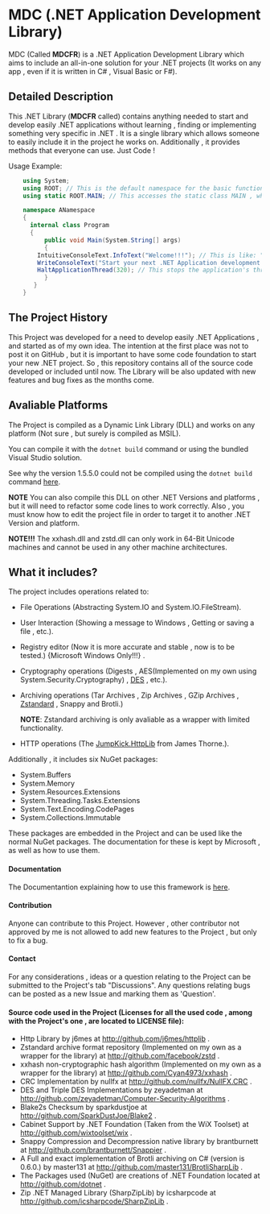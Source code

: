 # MDC (.NET Application Development Library)
MDC (Called __MDCFR__) is a .NET Application Development Library which aims to include an all-in-one solution for your .NET projects
(It works on any app , even if it is written in C# , Visual Basic or F#).

## Detailed Description
This .NET Library (__MDCFR__ called) contains anything needed to start and develop easily .NET applications without
learning , finding or implementing something very specific in .NET . It is a single library which allows someone to easily
include it in the project he works on. Additionally , it provides methods that everyone can use. Just Code ! 

Usage Example:
```C#
	using System;
	using ROOT; // This is the default namespace for the basic functions.
	using static ROOT.MAIN; // This accesses the static class MAIN , which is the class that contain most of the functions.

	namespace ANamespace
	{
	  internal class Program
	  {
	      public void Main(System.String[] args)
	      {
		IntuitiveConsoleText.InfoText("Welcome!!!"); // This is like: "INFO: Welcome!!!" with a gray foreground and a black background.
		WriteConsoleText("Start your next .NET Application development using MDCFR!!!"); // This just writes to console any kind of message.
		HaltApplicationThread(320); // This stops the application's thread (Halts the application) for the time given. Counted in milliseconds.
	      }
	   }
	}
```

## The Project History
This Project was developed for a need to develop easily .NET Applications , and started as of my own idea.
The intention at the first place was not to post it on GitHub , but it is important to have some code 
foundation to start your new .NET project. So , this repository contains all of the source code developed
or included until now. The Library will be also updated with new features and bug fixes as the months come.

## Avaliable Platforms
 The Project is compiled as a Dynamic Link Library (DLL) and works on any platform (Not sure , but surely is compiled as MSIL).
 
 You can compile it with the `dotnet build` command or using the bundled Visual Studio solution.

 See why the version 1.5.5.0 could not be compiled using the `dotnet build` command [here](http://github.com/mdcdi1315/mdcframework/blob/main/BuildBehavior.md).

  __NOTE__ You can also compile this DLL on other .NET Versions and platforms , but it will need to refactor some code lines to work correctly.
   Also , you must know how to edit the project file in order to target it to another .NET Version and platform.
 
 __NOTE!!!__ The xxhash.dll and zstd.dll can only work in 64-Bit Unicode machines and cannot be used in any other machine architectures.

## What it includes?
The project includes operations related to:
 - File Operations (Abstracting System.IO and System.IO.FileStream).
 - User Interaction (Showing a message to Windows , Getting or saving a file , etc.).
 - Registry editor (Now it is more accurate and stable , now is to be tested.) {Microsoft Windows Only!!!} .
 - Cryptography operations (Digests , AES(Implemented on my own using System.Security.Cryptography) , [DES](http://github.com/zeyadetman/Computer-Security-Algorithms) , etc.).
 - Archiving operations (Tar Archives , Zip Archives , GZip Archives  , [Zstandard](https://github.com/facebook/zstd) , Snappy and Brotli.)
 
   __NOTE__: Zstandard archiving is only avaliable as a wrapper with limited functionality.
 - HTTP operations (The [JumpKick.HttpLib](https://github.com/j6mes/httplib) from James Thorne.).

  Additionally , it includes six NuGet packages:
  - System.Buffers
  - System.Memory
  - System.Resources.Extensions
  - System.Threading.Tasks.Extensions
  - System.Text.Encoding.CodePages
  - System.Collections.Immutable

  These packages are embedded in the Project and can be used like the normal NuGet packages.
  The documentation for these is kept by Microsoft , as well as how to use them.

#### Documentation
The Documentantion explaining how to use this framework is [here](http://github.com/mdcdi1315/mdcframework/blob/main/Documentation/Main.md).

#### Contribution
Anyone can contribute to this Project.
However , other contributor not approved by me is not allowed to add new features to the Project , but only to fix a bug.

#### Contact
For any considerations , ideas or a question relating to the Project can be submitted to the Project's tab "Discussions".
Any questions relating bugs can be posted as a new Issue and marking them as 'Question'.

#### Source code used in the Project (Licenses for all the used code , among with the Project's one , are located to LICENSE file):
- Http Library by j6mes at http://github.com/j6mes/httplib .
- Zstandard archive format repository (Implemented on my own as a wrapper for the library) at http://github.com/facebook/zstd .
- xxhash non-cryptographic hash algorithm (Implemented on my own as a wrapper for the library) at http://github.com/Cyan4973/xxhash .
- CRC Implementation by nullfx at http://github.com/nullfx/NullFX.CRC .
- DES and Triple DES Implementations by zeyadetman at http://github.com/zeyadetman/Computer-Security-Algorithms .
- Blake2s Checksum by sparkdustjoe at http://github.com/SparkDustJoe/Blake2 .
- Cabinet Support by .NET Foundation (Taken from the WiX Toolset) at http://github.com/wixtoolset/wix .
- Snappy Compression and Decompression native library by brantburnett at http://github.com/brantburnett/Snappier .
- A Full and exact implementation of Brotli archiving on C# (version is 0.6.0.) by master131 at http://github.com/master131/BrotliSharpLib .
- The Packages used (NuGet) are creations of .NET Foundation located at http://github.com/dotnet .
- Zip .NET Managed Library (SharpZipLib) by icsharpcode at http://github.com/icsharpcode/SharpZipLib .